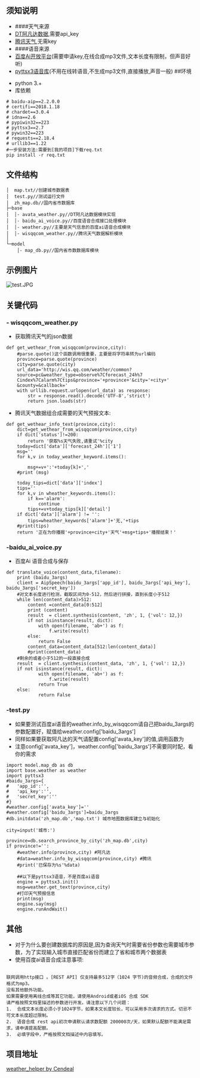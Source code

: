 ## 须知说明
* ####天气来源
 *  [DT阿凡达数据](http://avatardata.cn/),需要api_key
 *  [腾讯天气](http://tianqi.qq.com/index.htm),无需key
* ####语音来源
 * [百度Ai开放平台](http://ai.baidu.com/docs#/TTS-Online-Python-SDK/top)(需要申请key,在线合成mp3文件,文本长度有限制，但声音好听)
 * [pyttsx3语音库](https://pypi.python.org/pypi/pyttsx3)(不用在线转语音,不生成mp3文件,直接播放,声音一般)
##环境
- python 3.+
- 库依赖
```
# baidu-aip==2.2.0.0
# certifi==2018.1.18
# chardet==3.0.4
# idna==2.6
# pypiwin32==223
# pyttsx3==2.7
# pywin32==223
# requests==2.18.4
# urllib3==1.22
#一步安装方法:需要到[我的项目]下载req.txt
pip install -r req.txt
```
## 文件结构
```
│  map.txt//创建城市数据表
│  test.py//测试运行文件
│  zh_map.db//国内省市数据库
├─base
│  │- avata_weather.py//DT阿凡达数据模块实现
│  │- baidu_ai_voice.py//百度语音合成接口处理模块
│  │- weather.py//主要是天气信息的百度ai语音合成模块
│  │- wisqqcom_weather.py//腾讯天气数据解析模块     
│  
└─model
    │- map_db.py//国内省市数数据库模块
```
## 示例图片
![test.JPG](https://upload-images.jianshu.io/upload_images/4413333-bf326df275666b43.JPG?imageMogr2/auto-orient/strip%7CimageView2/2/w/1240)

## 关键代码
### - wisqqcom_weather.py
  * 获取腾讯天气的json数据
```
def get_wethear_from_wisqqcom(province,city):
    #parse.quote()这个函数调用很重要，主要是将字符串转为url编码
	province=parse.quote(province)
	city=parse.quote(city)
	url_data='http://wis.qq.com/weather/common?
	source=pc&weather_type=observe%7Cforecast_24h%7
	Cindex%7Calarm%7Ctips&province='+province+'&city='+city+'
	&county=&callback='
	with urllib.request.urlopen(url_data) as response:
		str = response.read().decode('UTF-8','strict')
		return json.loads(str)
```
 *  腾讯天气数据组合成需要的天气预报文本:
```
def get_wethear_info_text(province,city):
	dict=get_wethear_from_wisqqcom(province,city)
	if dict['status']!=200:
		return '获取%s天气失败,请重试'%city
	today=dict['data']['forecast_24h']['1']
	msg=''
	for k,v in today_weather_keyword.items():
		
		msg+=v+':'+today[k]+','
	#print (msg)
	
	today_tips=dict['data']['index']
	tips=''
	for k,v in wheather_keywords.items():
		if k=='alarm':
			continue
		tips+=v+today_tips[k]['detail']
	if dict['data']['alarm'] != '':
		tips=wheather_keywords['alarm']+'无,'+tips
	#print(tips)
	return '正在为你播报'+province+city+'天气'+msg+tips+'播报结束！'
```
### -baidu_ai_voice.py
* 百度Ai 语音合成与保存
```
def translate_voice(content_data,filename):
	print (baidu_3args)
	client = AipSpeech(baidu_3args['app_id'], baidu_3args['api_key'], baidu_3args['secret_key'])
	#对文本长度进行检测，截取区间为0-512，然后进行拼接，直到长度小于512
	while len(content_data)>512:
		content =content_data[0:512]
		print (content)
		result  = client.synthesis(content, 'zh', 1, {'vol': 12,})
		if not isinstance(result, dict):
			with open(filename, 'ab+') as f:
				f.write(result)
		else:
			return False
		content_data=content_data[512:len(content_data)]
		#print(content_data)
	#剩余的或者小于512的一段直接合成
	result  = client.synthesis(content_data, 'zh', 1, {'vol': 12,})
	if not isinstance(result, dict):
			with open(filename, 'ab+') as f:
				f.write(result)
			return True
	else:
			return False
```
### -test.py
* 如果要测试百度ai语音的weather.info_by_wisqqcom请自己把baidu_3args的参数配置好，赋值给weather.config['baidu_3args']
* 同样如果要获取阿凡达的天气请配置config['avata_key']的值,调用函数为
* 注意config['avata_key']，weather.config['baidu_3args']不需要同时配，看你的需求
```
import model.map_db as db
import base.weather as weather
import pyttsx3
#baidu_3args={
#	'app_id':'',
#	'api_key':'',
#	'secret_key':''
#}
#weather.config['avata_key']=''
#weather.config['baidu_3args']=baidu_3args
#db.initdata('zh_map.db','map.txt') 城市地图数据库建立与初始化

city=input('城市:')

province=db.search_province_by_city('zh_map.db',city)
if province!='':
	#weather.info(province,city) #阿凡达
	#data=weather.info_by_wisqqcom(province,city) #腾讯
	#print('已保存为%s'%data)
	
	##以下是pyttsx3语音，不是百度ai语音
	engine = pyttsx3.init()
	msg=weather.get_text(province,city)
	#打印天气预报信息
	print(msg)
	engine.say(msg)
	engine.runAndWait()
```
## 其他
+ 对于为什么要创建数据库的原因是,因为查询天气时需要省份参数也需要城市参数，为了实现输入城市直接匹配省份而建立了省和城市两个数据表
+  使用百度ai语音合成注意事项:
```

联网调用http接口 。[REST API] 仅支持最多512字（1024 字节)的音频合成，合成的文件格式为mp3。
没有其他额外功能。
如果需要使用离线合成等其它功能，请使用Android或者iOS 合成 SDK
请严格按照文档里描述的参数进行开发。请注意以下几个问题：
1.  合成文本长度必须小于1024字节，如果本文长度较长，可以采用多次请求的方式。切忌不可文本长度超过限制。
2.  语音合成 rest api初次申请默认请求数配额 200000次/天，如果默认配额不能满足需求，请申请提高配额。
3.  必填字段中，严格按照文档描述中内容填写。
```

## 项目地址
[weather_helper by Cendeal](https://github.com/Cendeal/weather_helper)
